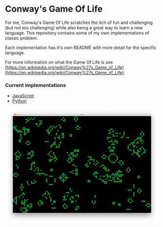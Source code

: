 # Conway's Game Of Life
For me, Conway's Game Of Life scratches the itch of fun and challenging (but not too challenging) while also being a great way to learn a new language. This repository contains some of my own implementations of classic problem.

Each implementation has it's own README with more detail for the specific language.

For more information on what the Game Of Life is see [https://en.wikipedia.org/wiki/Conway%27s_Game_of_Life](https://en.wikipedia.org/wiki/Conway%27s_Game_of_Life).

### Current implementations
- [JavaScript](https://github.com/carterbancroft/game-of-life/tree/master/js)
- [Python](https://github.com/carterbancroft/game-of-life/tree/master/python)

![](screenshots/python_screenshot.png)
